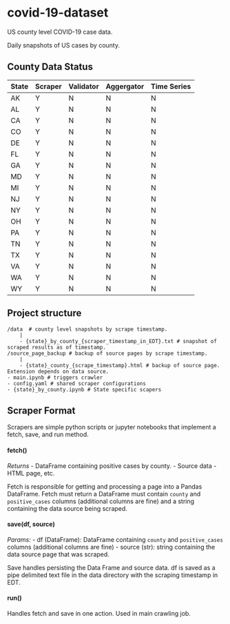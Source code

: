 # covid-19-dataset
US county level COVID-19 case data.

Daily snapshots of US cases by county. 

## County Data Status
| State | Scraper | Validator | Aggergator | Time Series |
|-------|---------|-----------|------------|-------------|
|   AK  |    Y    |     N     |     N      |      N      |
|   AL  |    Y    |     N     |     N      |      N      |
|   CA  |    Y    |     N     |     N      |      N      |
|   CO  |    Y    |     N     |     N      |      N      |
|   DE  |    Y    |     N     |     N      |      N      |
|   FL  |    Y    |     N     |     N      |      N      |
|   GA  |    Y    |     N     |     N      |      N      |
|   MD  |    Y    |     N     |     N      |      N      |
|   MI  |    Y    |     N     |     N      |      N      |
|   NJ  |    Y    |     N     |     N      |      N      |
|   NY  |    Y    |     N     |     N      |      N      |
|   OH  |    Y    |     N     |     N      |      N      |
|   PA  |    Y    |     N     |     N      |      N      |
|   TN  |    Y    |     N     |     N      |      N      |
|   TX  |    Y    |     N     |     N      |      N      |
|   VA  |    Y    |     N     |     N      |      N      |
|   WA  |    Y    |     N     |     N      |      N      |
|   WY  |    Y    |     N     |     N      |      N      |


## Project structure
```
/data  # county level snapshots by scrape timestamp.
    |
    - {state}_by_county_{scraper_timestamp_in_EDT}.txt # snapshot of scraped results as of timestamp.
/source_page_backup # backup of source pages by scrape timestamp.
    |
    - {state}_county_{scrape_timestamp}.html # backup of source page. Extension depends on data source.
- main.ipynb # triggers crawler
- config.yaml # shared scraper configurations
- {state}_by_county.ipynb # State specific scapers
```

## Scraper Format
Scrapers are simple python scripts or jupyter notebooks that implement a fetch, save, and run method.
#### fetch() 
_Returns_
	- DataFrame containing positive cases by county.
	- Source data - HTML page, etc.
	
Fetch is responsible for getting and processing a page into a Pandas DataFrame. Fetch must return a DataFrame must contain `county` and `positive_cases` columns (additional columns are fine) and a string containing the data source being scraped.

#### save(df, source)
_Params:_
	- df (DataFrame): DataFrame containing `county` and `positive_cases` columns (additional columns are fine) 
	- source (str): string containing the data source page that was scraped.

Save handles persisting the Data Frame and source data. df is saved as a pipe delimited text file in the data directory with the scraping timestamp in EDT.

#### run()
Handles fetch and save in one action. Used in main crawling job.